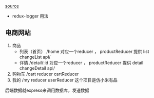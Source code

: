 [source](https://github.com/qiangliyu/-React-/blob/master/src/store/index.js)
- redux-logger 用法


## 电商网站
1. 商品
    - 列表（首页） /home   对应一个reducer ， productReducer 提供 list changeList  api/
    - 详情  /detail/:id  对应一个reducer ， productReducer 提供 detail changeDetail  api/
2. 购物车  /cart    reducer cartReducer
3. 我的 /my      reducer userReducer
这个项目是仿小米有品

后端数据就express来调用数据库，发送数据